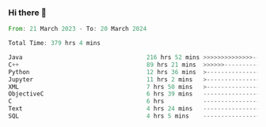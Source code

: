 ### Hi there 👋

<!--
**luoxuanzao/luoxuanzao** is a ✨ _special_ ✨ repository because its `README.md` (this file) appears on your GitHub profile.

Here are some ideas to get you started:

- 🔭 I’m currently working on ...
- 🌱 I’m currently learning ...
- 👯 I’m looking to collaborate on ...
- 🤔 I’m looking for help with ...
- 💬 Ask me about ...
- 📫 How to reach me: ...
- 😄 Pronouns: ...
- ⚡ Fun fact: ...
-->

<!--START_SECTION:waka-->

```rust
From: 21 March 2023 - To: 20 March 2024

Total Time: 379 hrs 4 mins

Java                                   216 hrs 52 mins >>>>>>>>>>>>>>-----------   57.00 %
C++                                    89 hrs 21 mins  >>>>>>-------------------   23.49 %
Python                                 12 hrs 36 mins  >------------------------   03.31 %
Jupyter                                11 hrs 2 mins   >------------------------   02.90 %
XML                                    7 hrs 50 mins   >------------------------   02.06 %
ObjectiveC                             6 hrs 39 mins   -------------------------   01.75 %
C                                      6 hrs           -------------------------   01.58 %
Text                                   4 hrs 24 mins   -------------------------   01.16 %
SQL                                    4 hrs 5 mins    -------------------------   01.08 %
```

<!--END_SECTION:waka-->